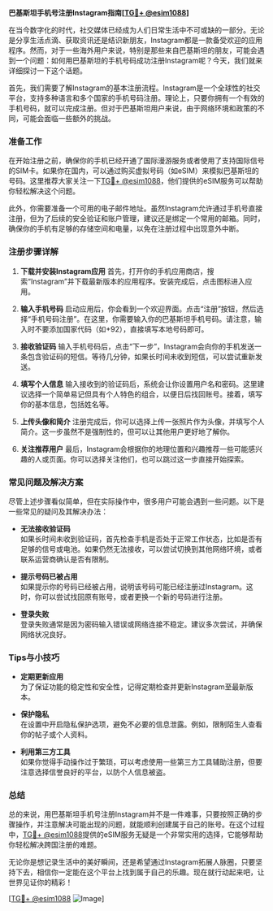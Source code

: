 **巴基斯坦手机号注册Instagram指南[[TG💪+ @esim1088](https://t.me/s/esim1088)]**

在当今数字化的时代，社交媒体已经成为人们日常生活中不可或缺的一部分。无论是分享生活点滴、获取资讯还是结识新朋友，Instagram都是一款备受欢迎的应用程序。然而，对于一些海外用户来说，特别是那些来自巴基斯坦的朋友，可能会遇到一个问题：如何用巴基斯坦的手机号码成功注册Instagram呢？今天，我们就来详细探讨一下这个话题。

首先，我们需要了解Instagram的基本注册流程。Instagram是一个全球性的社交平台，支持多种语言和多个国家的手机号码注册。理论上，只要你拥有一个有效的手机号码，就可以完成注册。但对于巴基斯坦用户来说，由于网络环境和政策的不同，可能会面临一些额外的挑战。

### **准备工作**

在开始注册之前，确保你的手机已经开通了国际漫游服务或者使用了支持国际信号的SIM卡。如果你在国内，可以通过购买虚拟号码（如eSIM）来模拟巴基斯坦的号码。这里推荐大家关注一下[TG💪+ @esim1088](https://t.me/s/esim1088)，他们提供的eSIM服务可以帮助你轻松解决这个问题。

此外，你需要准备一个可用的电子邮件地址。虽然Instagram允许通过手机号直接注册，但为了后续的安全验证和账户管理，建议还是绑定一个常用的邮箱。同时，确保你的手机有足够的存储空间和电量，以免在注册过程中出现意外中断。

### **注册步骤详解**

1. **下载并安装Instagram应用**
   首先，打开你的手机应用商店，搜索“Instagram”并下载最新版本的应用程序。安装完成后，点击图标进入应用。

2. **输入手机号码**
   启动应用后，你会看到一个欢迎界面。点击“注册”按钮，然后选择“手机号码注册”。在这里，你需要输入你的巴基斯坦手机号码。请注意，输入时不要添加国家代码（如+92），直接填写本地号码即可。

3. **接收验证码**
   输入手机号码后，点击“下一步”，Instagram会向你的手机发送一条包含验证码的短信。等待几分钟，如果长时间未收到短信，可以尝试重新发送。

4. **填写个人信息**
   输入接收到的验证码后，系统会让你设置用户名和密码。这里建议选择一个简单易记但具有个人特色的组合，以便日后找回账号。接着，填写你的基本信息，包括姓名等。

5. **上传头像和简介**
   注册完成后，你可以选择上传一张照片作为头像，并填写个人简介。这一步虽然不是强制性的，但可以让其他用户更好地了解你。

6. **关注推荐用户**
   最后，Instagram会根据你的地理位置和兴趣推荐一些可能感兴趣的人或页面。你可以选择关注他们，也可以跳过这一步直接开始探索。

### **常见问题及解决方案**

尽管上述步骤看似简单，但在实际操作中，很多用户可能会遇到一些问题。以下是一些常见的疑问及其解决办法：

- **无法接收验证码**  
  如果长时间未收到验证码，首先检查手机是否处于正常工作状态，比如是否有足够的信号或电池。如果仍然无法接收，可以尝试切换到其他网络环境，或者联系运营商确认是否有限制。

- **提示号码已被占用**  
  如果提示你的号码已经被占用，说明该号码可能已经注册过Instagram。这时，你可以尝试找回原有账号，或者更换一个新的号码进行注册。

- **登录失败**  
  登录失败通常是因为密码输入错误或网络连接不稳定。建议多次尝试，并确保网络状况良好。

### **Tips与小技巧**

- **定期更新应用**  
  为了保证功能的稳定性和安全性，记得定期检查并更新Instagram至最新版本。

- **保护隐私**  
  在设置中开启隐私保护选项，避免不必要的信息泄露。例如，限制陌生人查看你的帖子或个人资料。

- **利用第三方工具**  
  如果你觉得手动操作过于繁琐，可以考虑使用一些第三方工具辅助注册，但要注意选择信誉良好的平台，以防个人信息被盗。

### **总结**

总的来说，用巴基斯坦手机号注册Instagram并不是一件难事，只要按照正确的步骤操作，并注意解决可能出现的问题，就能顺利创建属于自己的账号。在这个过程中，[TG💪+ @esim1088](https://t.me/s/esim1088)提供的eSIM服务无疑是一个非常实用的选择，它能够帮助你轻松解决跨国注册的难题。

无论你是想记录生活中的美好瞬间，还是希望通过Instagram拓展人脉圈，只要坚持下去，相信你一定能在这个平台上找到属于自己的乐趣。现在就行动起来吧，让世界见证你的精彩！

[[TG💪+ @esim1088](https://t.me/s/esim1088) ![Image](https://i.postimg.cc/4NQfJmqS/Snipaste-2025-05-13-00-14-12.png)]